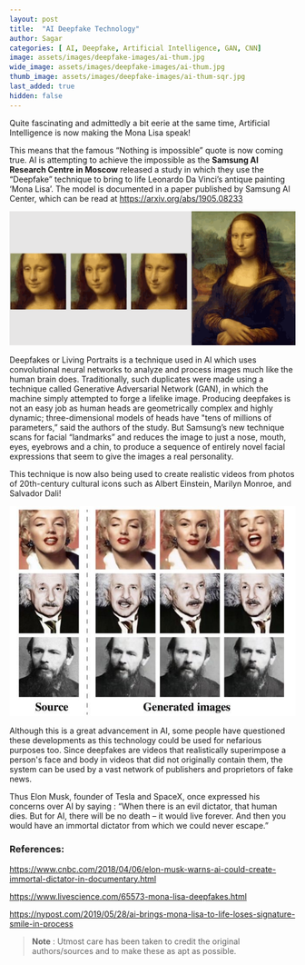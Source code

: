 ```yaml
---
layout: post
title:  "AI Deepfake Technology"
author: Sagar
categories: [ AI, Deepfake, Artificial Intelligence, GAN, CNN]
image: assets/images/deepfake-images/ai-thum.jpg
wide_image: assets/images/deepfake-images/ai-thum.jpg
thumb_image: assets/images/deepfake-images/ai-thum-sqr.jpg
last_added: true
hidden: false
---
```



Quite fascinating and admittedly a bit eerie at the same time, Artificial Intelligence is now making the Mona Lisa speak! 

This means that the famous “Nothing is impossible” quote is now coming true. AI is attempting to achieve the impossible as the **Samsung AI Research Centre in Moscow** released a study in which they use the “Deepfake” technique to bring to life  Leonardo Da Vinci’s antique painting ‘Mona Lisa’. 
The model is documented in a paper published by Samsung AI Center, which can be read at <a href="https://arxiv.org/abs/1905.08233" target="_blank" style="overflow-wrap: anywhere;">https://arxiv.org/abs/1905.08233</a>


![](https://github.com/PaulSoumik/insight/raw/master/assets/images/deepfake-images/monalisa.gif)

<font style="padding-top: 25px;">
Deepfakes or Living Portraits is a technique used in AI which uses convolutional neural networks to analyze and process images much like the human brain does. Traditionally, such duplicates were made using a technique called Generative Adversarial Network (GAN), in which the machine simply attempted to forge a lifelike image.
</font>
Producing deepfakes is not an easy job as human heads are geometrically complex and highly dynamic; three-dimensional models of heads have "tens of millions of parameters,” said the authors of the study.
But Samsung’s new technique scans for facial “landmarks” and reduces the image to just a nose, mouth, eyes, eyebrows and a chin, to produce a sequence of entirely novel facial expressions that seem to give the images a real personality. 

This technique is now also being used to create realistic videos from photos of 20th-century cultural icons such as Albert Einstein, Marilyn Monroe, and Salvador Dali! 

![](https://github.com/PaulSoumik/insight/raw/master/assets/images/deepfake-images/face-data.jpg)


Although this is a great advancement in AI, some people have questioned these developments as this technology could be used for nefarious purposes too. Since deepfakes are videos that realistically superimpose a person's face and body in videos that did not originally contain them, the system can be used by a vast network of publishers and proprietors of fake news.


Thus Elon Musk, founder of Tesla and SpaceX, once expressed his concerns over AI by saying : 
“When there is an evil dictator, that human dies. But for AI, there will be no death – it would live forever. And then you would have an immortal  dictator from which we could never escape.” 



### References:
<a href="https://www.cnbc.com/2018/04/06/elon-musk-warns-ai-could-create-immortal-dictator-in-documentary.html" target="_blank" style="overflow-wrap: anywhere;">https://www.cnbc.com/2018/04/06/elon-musk-warns-ai-could-create-immortal-dictator-in-documentary.html</a>

<a href="https://www.livescience.com/65573-mona-lisa-deepfakes.html" target="_blank" style="overflow-wrap: anywhere;">https://www.livescience.com/65573-mona-lisa-deepfakes.html</a>

<a href="https://nypost.com/2019/05/28/ai-brings-mona-lisa-to-life-loses-signature-smile-in-process/" target="_blank" style="overflow-wrap: anywhere;">https://nypost.com/2019/05/28/ai-brings-mona-lisa-to-life-loses-signature-smile-in-process</a>

> **Note** :
Utmost care has been taken to credit the original authors/sources and to make these as apt as possible.
